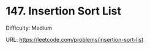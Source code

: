 # 147. Insertion Sort List

Difficulty: Medium

URL: https://leetcode.com/problems/insertion-sort-list

